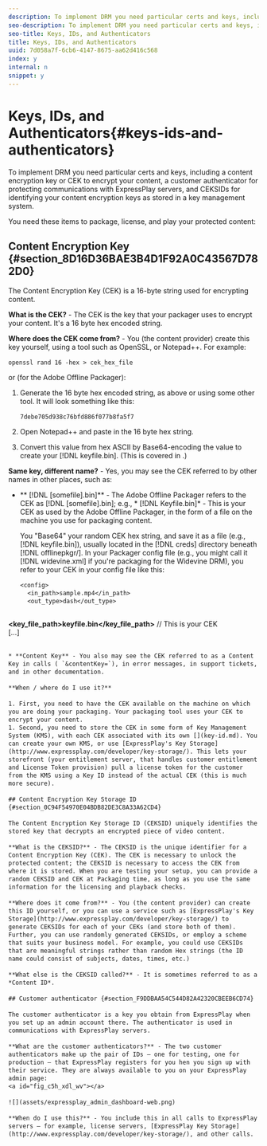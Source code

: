 ```yaml
---
description: To implement DRM you need particular certs and keys, including a content encryption key or CEK to encrypt your content, a customer authenticator for protecting communications with ExpressPlay servers, and CEKSIDs for identifying your content encryption keys as stored in a key management system.
seo-description: To implement DRM you need particular certs and keys, including a content encryption key or CEK to encrypt your content, a customer authenticator for protecting communications with ExpressPlay servers, and CEKSIDs for identifying your content encryption keys as stored in a key management system.
seo-title: Keys, IDs, and Authenticators
title: Keys, IDs, and Authenticators
uuid: 7d058a7f-6cb6-4147-8675-aa62d416c568
index: y
internal: n
snippet: y
---
```


# Keys, IDs, and Authenticators{#keys-ids-and-authenticators}

To implement DRM you need particular certs and keys, including a content encryption key or CEK to encrypt your content, a customer authenticator for protecting communications with ExpressPlay servers, and CEKSIDs for identifying your content encryption keys as stored in a key management system.

You need these items to package, license, and play your protected content:

## Content Encryption Key {#section_8D16D36BAE3B4D1F92A0C43567D782D0}

The Content Encryption Key (CEK) is a 16-byte string used for encrypting content.

**What is the CEK?** - The CEK is the key that your packager uses to encrypt your content. It's a 16 byte hex encoded string.

**Where does the CEK come from?** - You (the content provider) create this key yourself, using a tool such as OpenSSL, or Notepad++. For example: 

```
openssl rand 16 -hex > cek_hex_file
```

or (for the Adobe Offline Packager):

1. Generate the 16 byte hex encoded string, as above or using some other tool. It will look something like this: 

   ```
   7debe705d938c76bfd886f077b8fa5f7
   ```

1. Open Notepad++ and paste in the 16 byte hex string. 
1. Convert this value from hex ASCII by Base64-encoding the value to create your [!DNL keyfile.bin]. (This is covered in [](../../multi-drm-workflows/quick-start/package-your-content.md).)

**Same key, different name?** - Yes, you may see the CEK referred to by other names in other places, such as:

* ** [!DNL [somefile].bin]** - The Adobe Offline Packager refers to the CEK as [!DNL [somefile].bin]; e.g., * [!DNL Keyfile.bin]* - This is your CEK as used by the Adobe Offline Packager, in the form of a file on the machine you use for packaging content.

  You "Base64" your random CEK hex string, and save it as a file (e.g., [!DNL keyfile.bin]), usually located in the [!DNL creds] directory beneath [!DNL offlinepkgr/]. In your Packager config file (e.g., you might call it [!DNL widevine.xml] if you're packaging for the Widevine DRM), you refer to your CEK in your config file like this:

  ```
  <config>  
    <in_path>sample.mp4</in_path>  
    <out_type>dash</out_type> 
     
<b><key_file_path>keyfile.bin</key_file_path></b> // This is your CEK  
    […] 
  </config> 
  ```

* **Content Key** - You also may see the CEK referred to as a Content Key in calls ( `&contentKey=`), in error messages, in support tickets, and in other documentation.

**When / where do I use it?**

1. First, you need to have the CEK available on the machine on which you are doing your packaging. Your packaging tool uses your CEK to encrypt your content. 
1. Second, you need to store the CEK in some form of Key Management System (KMS), with each CEK associated with its own [](key-id.md). You can create your own KMS, or use [ExpressPlay's Key Storage](http://www.expressplay.com/developer/key-storage/). This lets your storefront (your entitlement server, that handles customer entitlement and License Token provision) pull a license token for the customer from the KMS using a Key ID instead of the actual CEK (this is much more secure).

## Content Encryption Key Storage ID {#section_0C94F54970E04BDB82DE3C8A33A62CD4}

The Content Encryption Key Storage ID (CEKSID) uniquely identifies the stored key that decrypts an encrypted piece of video content.

**What is the CEKSID?** - The CEKSID is the unique identifier for a Content Encryption Key (CEK). The CEK is necessary to unlock the protected content; the CEKSID is necessary to access the CEK from where it is stored. When you are testing your setup, you can provide a random CEKSID and CEK at Packaging time, as long as you use the same information for the licensing and playback checks.

**Where does it come from?** - You (the content provider) can create this ID yourself, or you can use a service such as [ExpressPlay's Key Storage](http://www.expressplay.com/developer/key-storage/) to generate CEKSIDs for each of your CEKs (and store both of them). Further, you can use randomly generated CEKSIDs, or employ a scheme that suits your business model. For example, you could use CEKSIDs that are meaningful strings rather than random Hex strings (the ID name could consist of subjects, dates, times, etc.)

**What else is the CEKSID called?** - It is sometimes referred to as a *Content ID*.

## Customer authenticator {#section_F9DDBAA54C544D82A42320CBEEB6CD74}

The customer authenticator is a key you obtain from ExpressPlay when you set up an admin account there. The authenticator is used in communications with ExpressPlay servers.

**What are the customer authenticators?** - The two customer authenticators make up the pair of IDs — one for testing, one for production — that ExpressPlay registers for you hen you sign up with their service. They are always available to you on your ExpressPlay admin page: 
<a id="fig_c5h_xdl_wv"></a>

![](assets/expressplay_admin_dashboard-web.png)

**When do I use this?** - You include this in all calls to ExpressPlay servers — for example, license servers, [ExpressPlay Key Storage](http://www.expressplay.com/developer/key-storage/), and other calls. 
